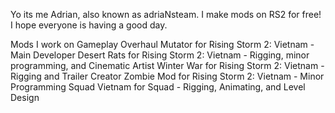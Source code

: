Yo its me Adrian, also known as adriaNsteam. I make mods on RS2 for free! I hope everyone is having a good day.

Mods I work on
Gameplay Overhaul Mutator for Rising Storm 2: Vietnam - Main Developer
Desert Rats for Rising Storm 2: Vietnam - Rigging, minor programming, and Cinematic Artist
Winter War for Rising Storm 2: Vietnam - Rigging and Trailer Creator
Zombie Mod for Rising Storm 2: Vietnam - Minor Programming
Squad Vietnam for Squad - Rigging, Animating, and Level Design
